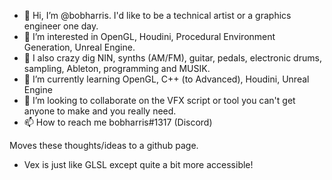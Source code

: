 - 👋 Hi, I’m @bobharris. I'd like to be a technical artist or a graphics engineer one day.
- 👀 I’m interested in OpenGL, Houdini, Procedural Environment Generation, Unreal Engine.
- 👀 I also crazy dig NIN, synths (AM/FM), guitar, pedals, electronic drums, sampling, Ableton, programming and MUSIK. 
- 🌱 I’m currently learning OpenGL, C++ (to Advanced), Houdini, Unreal Engine
- 💞️ I’m looking to collaborate on the VFX script or tool you can't get anyone to make and you really need. 
- 📫 How to reach me bobharris#1317 (Discord)

<!---
bobharris/bobharris is a ✨ special ✨ repository because its `README.md` (this file) appears on your GitHub profile.
You can click the Preview link to take a look at your changes.
--->

Moves these thoughts/ideas to a github page. 
- Vex is just like GLSL except quite a bit more accessible!
